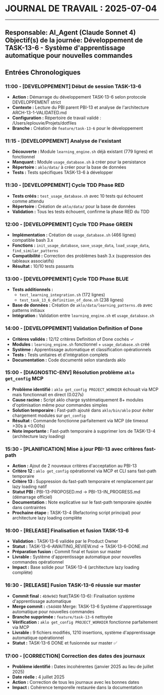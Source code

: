 # JOURNAL DE TRAVAIL : 2025-07-04
---
**Responsable:** AI_Agent (Claude Sonnet 4)
**Objectif(s) de la journée:** Développement de TASK-13-6 - Système d'apprentissage automatique pour nouvelles commandes
---

## Entrées Chronologiques

### 11:00 - [DEVELOPPEMENT] Début de session TASK-13-6

- **Action :** Démarrage du développement TASK-13-6 selon protocole DEVELOPPEMENT strict
- **Contexte :** Lecture du PBI parent PBI-13 et analyse de l'architecture ARCH-13-1-VALIDATED.md
- **Configuration :** Répertoire de travail validé : /Users/eplouvie/Projets/dotfiles
- **Branche :** Création de `feature/task-13-6` pour le développement

### 11:15 - [DEVELOPPEMENT] Analyse de l'existant

- **Découverte :** Module `learning_engine.sh` déjà existant (779 lignes) et fonctionnel
- **Manquant :** Module `usage_database.sh` à créer pour la persistance
- **Répertoire :** `aklo/data/` à créer pour la base de données
- **Tests :** Tests spécifiques TASK-13-6 à développer

### 11:30 - [DEVELOPPEMENT] Cycle TDD Phase RED

- **Tests créés :** `test_usage_database.sh` avec 10 tests qui échouent comme attendu
- **Répertoire :** Création de `aklo/data/` pour la base de données
- **Validation :** Tous les tests échouent, confirme la phase RED du TDD

### 12:00 - [DEVELOPPEMENT] Cycle TDD Phase GREEN

- **Implémentation :** Création de `usage_database.sh` (466 lignes) compatible bash 3.x
- **Fonctions :** `init_usage_database`, `save_usage_data`, `load_usage_data`, `find_similar_patterns`
- **Compatibilité :** Correction des problèmes bash 3.x (suppression des tableaux associatifs)
- **Résultat :** 10/10 tests passants

### 13:00 - [DEVELOPPEMENT] Cycle TDD Phase BLUE

- **Tests additionnels :** 
  - `test_learning_integration.sh` (172 lignes)
  - `test_task_13_6_definition_of_done.sh` (238 lignes)
- **Base de données :** Création de `aklo/data/learning_patterns.db` avec patterns initiaux
- **Intégration :** Validation entre `learning_engine.sh` et `usage_database.sh`

### 14:00 - [DEVELOPPEMENT] Validation Definition of Done

- **Critères validés :** 12/12 critères Definition of Done cochés ✓
- **Modules :** `learning_engine.sh` fonctionnel + `usage_database.sh` créé
- **Système :** Apprentissage automatique et classification opérationnels
- **Tests :** Tests unitaires et d'intégration complets
- **Documentation :** Code documenté selon standards aklo

### 15:00 - [DIAGNOSTIC-ENV] Résolution problème `aklo get_config` MCP

- **Problème identifié :** `aklo get_config PROJECT_WORKDIR` échouait via MCP mais fonctionnait en direct (0.027s)
- **Cause racine :** Script aklo charge systématiquement 8+ modules d'optimisation même pour commandes simples
- **Solution temporaire :** Fast-path ajouté dans `aklo/bin/aklo` pour éviter chargement modules sur `get_config`
- **Résultat :** Commande fonctionne parfaitement via MCP (de timeout >30s à <0.001s)
- **Note importante :** Fast-path temporaire à supprimer lors de TASK-13-4 (architecture lazy loading)

### 15:30 - [PLANIFICATION] Mise à jour PBI-13 avec critères fast-path

- **Action :** Ajout de 2 nouveaux critères d'acceptation au PBI-13
- **Critère 12 :** `aklo get_config` opérationnel via MCP et CLI sans fast-path temporaire
- **Critère 13 :** Suppression du fast-path temporaire et remplacement par lazy loading natif
- **Statut PBI :** PBI-13-PROPOSED.md → PBI-13-IN_PROGRESS.md (démarrage officiel)
- **Documentation :** Note explicative sur le fast-path temporaire ajoutée dans contraintes
- **Prochaine étape :** TASK-13-4 (Refactoring script principal) pour architecture lazy loading complète

### 16:00 - [RELEASE] Finalisation et fusion TASK-13-6

- **Validation :** TASK-13-6 validée par le Product Owner
- **Statut :** TASK-13-6-AWAITING_REVIEW.md → TASK-13-6-DONE.md
- **Préparation fusion :** Commit final et fusion sur master
- **Livrable :** Système d'apprentissage automatique pour nouvelles commandes opérationnel
- **Impact :** Base solide pour TASK-13-4 (architecture lazy loading complète)

### 16:30 - [RELEASE] Fusion TASK-13-6 réussie sur master

- **Commit final :** `4b9e9d3` feat(TASK-13-6): Finalisation système d'apprentissage automatique
- **Merge commit :** `c54d480` Merge: TASK-13-6 Système d'apprentissage automatique pour nouvelles commandes
- **Branche supprimée :** `feature/task-13-6` nettoyée
- **Vérification :** `aklo get_config PROJECT_WORKDIR` fonctionne parfaitement via MCP
- **Livrable :** 9 fichiers modifiés, 1210 insertions, système d'apprentissage automatique opérationnel
- **Statut :** TASK-13-6 DONE et fusionnée sur master ✅

### 17:00 - [CORRECTION] Correction des dates des journaux

- **Problème identifié :** Dates incohérentes (janvier 2025 au lieu de juillet 2025)
- **Date réelle :** 4 juillet 2025
- **Action :** Correction de tous les journaux avec les bonnes dates
- **Impact :** Cohérence temporelle restaurée dans la documentation